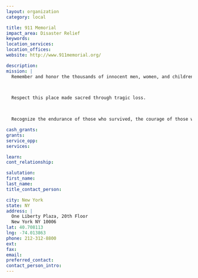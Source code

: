 ```yaml
---
layout: organization
category: local

title: 911 Memorial
impact_area: Disaster Relief
keywords: 
location_services: 
location_offices: 
website: http://www.911memorial.org/

description: 
mission: |
  Remember and honor the thousands of innocent men, women, and children murdered by terrorists in the horrific attacks of February 26, 1993 and September 11, 2001.

  

  Respect this place made sacred through tragic loss.

  

  Recognize the endurance of those who survived, the courage of those who risked their lives to save others, and the compassion of all who supported us in our darkest hours.

cash_grants: 
grants: 
service_opp: 
services: 

learn: 
cont_relationship: 

salutation: 
first_name: 
last_name: 
title_contact_person: 

city: New York
state: NY
address: |
  One Liberty Plaza, 20th Floor  
  New York NY 10006
lat: 40.708113
lng: -74.013863
phone: 212-312-8800
ext: 
fax: 
email: 
preferred_contact: 
contact_person_intro: 
---
```

